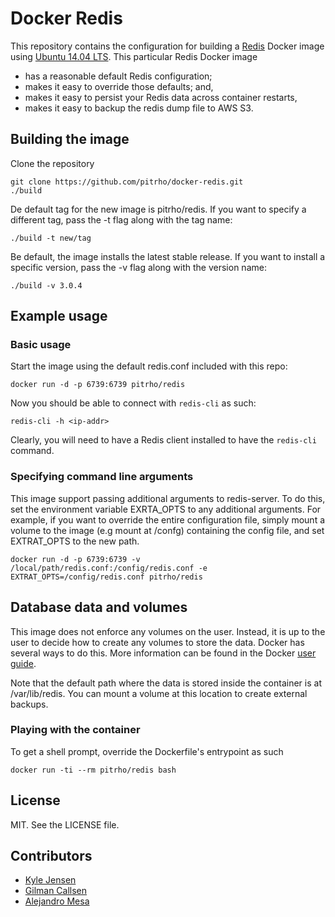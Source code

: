 # Docker Redis

This repository contains the configuration for building a
[Redis](http://www.redis.io/) Docker image using
[Ubuntu 14.04 LTS](http://releases.ubuntu.com/trusty/). This particular Redis
Docker image

* has a reasonable default Redis configuration;
* makes it easy to override those defaults; and,
* makes it easy to persist your Redis data across container restarts,
* makes it easy to backup the redis dump file to AWS S3.


## Building the image

Clone the repository

  	git clone https://github.com/pitrho/docker-redis.git
  	./build

De default tag for the new image is pitrho/redis. If you want to specify a
different tag, pass the -t flag along with the tag name:

    ./build -t new/tag

Be default, the image installs the latest stable release. If you want to install
a specific version, pass the -v flag along with the version name:

    ./build -v 3.0.4


## Example usage

### Basic usage

Start the image using the default redis.conf included with this repo:

	docker run -d -p 6739:6739 pitrho/redis


Now you should be able to connect with `redis-cli` as such:

	redis-cli -h <ip-addr>

Clearly, you will need to have a Redis client installed to have the
`redis-cli` command.

### Specifying command line arguments

This image support passing additional arguments to redis-server. To do this,
set the environment variable EXRTA_OPTS to any additional arguments. For example,
if you want to override the entire configuration file, simply mount a volume
to the image (e.g mount at /confg) containing the config file, and set
EXTRAT_OPTS to the new path.

    docker run -d -p 6739:6739 -v /local/path/redis.conf:/config/redis.conf -e EXTRAT_OPTS=/config/redis.conf pitrho/redis


## Database data and volumes

This image does not enforce any volumes on the user. Instead, it is up to the
user to decide how to create any volumes to store the data. Docker has several
ways to do this. More information can be found in the Docker
[user guide](https://docs.docker.com/userguide/dockervolumes/).

Note that the default path where the data is stored inside the container is at
/var/lib/redis. You can mount a volume at this location to create external
backups.


### Playing with the container

To get a shell prompt, override the Dockerfile's entrypoint as such

	docker run -ti --rm pitrho/redis bash


## License

MIT. See the LICENSE file.


## Contributors

* [Kyle Jensen](https://github.com/kljensen)
* [Gilman Callsen](https://github.com/callseng)
* [Alejandro Mesa](https://github.com/alejom99)
